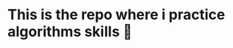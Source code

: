 <html>
  <head>
    <h1>
  
   **This is the repo where i practice algorithms skills 👀**
  
   </h1>
    
  </head>

</html>
